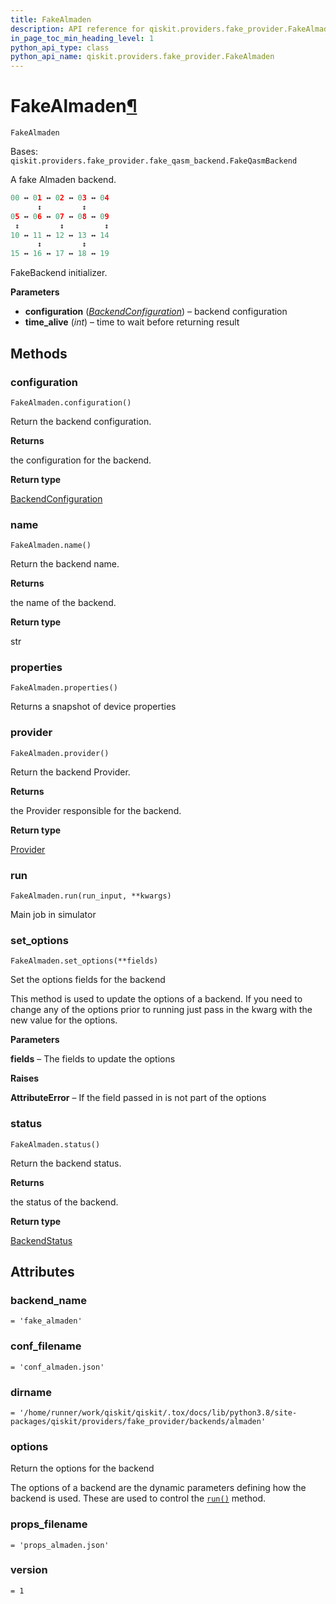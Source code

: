 ```yaml
---
title: FakeAlmaden
description: API reference for qiskit.providers.fake_provider.FakeAlmaden
in_page_toc_min_heading_level: 1
python_api_type: class
python_api_name: qiskit.providers.fake_provider.FakeAlmaden
---
```


# FakeAlmaden[¶](#fakealmaden "Permalink to this headline")

<span id="qiskit.providers.fake_provider.FakeAlmaden" />

`FakeAlmaden`

Bases: `qiskit.providers.fake_provider.fake_qasm_backend.FakeQasmBackend`

A fake Almaden backend.

```python
00 ↔ 01 ↔ 02 ↔ 03 ↔ 04
      ↕         ↕
05 ↔ 06 ↔ 07 ↔ 08 ↔ 09
 ↕         ↕         ↕
10 ↔ 11 ↔ 12 ↔ 13 ↔ 14
      ↕         ↕
15 ↔ 16 ↔ 17 ↔ 18 ↔ 19
```

FakeBackend initializer.

**Parameters**

*   **configuration** ([*BackendConfiguration*](qiskit.providers.models.BackendConfiguration "qiskit.providers.models.BackendConfiguration")) – backend configuration
*   **time\_alive** (*int*) – time to wait before returning result

## Methods

### configuration

<span id="qiskit.providers.fake_provider.FakeAlmaden.configuration" />

`FakeAlmaden.configuration()`

Return the backend configuration.

**Returns**

the configuration for the backend.

**Return type**

[BackendConfiguration](qiskit.providers.models.BackendConfiguration "qiskit.providers.models.BackendConfiguration")

### name

<span id="qiskit.providers.fake_provider.FakeAlmaden.name" />

`FakeAlmaden.name()`

Return the backend name.

**Returns**

the name of the backend.

**Return type**

str

### properties

<span id="qiskit.providers.fake_provider.FakeAlmaden.properties" />

`FakeAlmaden.properties()`

Returns a snapshot of device properties

### provider

<span id="qiskit.providers.fake_provider.FakeAlmaden.provider" />

`FakeAlmaden.provider()`

Return the backend Provider.

**Returns**

the Provider responsible for the backend.

**Return type**

[Provider](qiskit.providers.Provider "qiskit.providers.Provider")

### run

<span id="qiskit.providers.fake_provider.FakeAlmaden.run" />

`FakeAlmaden.run(run_input, **kwargs)`

Main job in simulator

### set\_options

<span id="qiskit.providers.fake_provider.FakeAlmaden.set_options" />

`FakeAlmaden.set_options(**fields)`

Set the options fields for the backend

This method is used to update the options of a backend. If you need to change any of the options prior to running just pass in the kwarg with the new value for the options.

**Parameters**

**fields** – The fields to update the options

**Raises**

**AttributeError** – If the field passed in is not part of the options

### status

<span id="qiskit.providers.fake_provider.FakeAlmaden.status" />

`FakeAlmaden.status()`

Return the backend status.

**Returns**

the status of the backend.

**Return type**

[BackendStatus](qiskit.providers.models.BackendStatus "qiskit.providers.models.BackendStatus")

## Attributes

<span id="qiskit.providers.fake_provider.FakeAlmaden.backend_name" />

### backend\_name

`= 'fake_almaden'`

<span id="qiskit.providers.fake_provider.FakeAlmaden.conf_filename" />

### conf\_filename

`= 'conf_almaden.json'`

<span id="qiskit.providers.fake_provider.FakeAlmaden.dirname" />

### dirname

`= '/home/runner/work/qiskit/qiskit/.tox/docs/lib/python3.8/site-packages/qiskit/providers/fake_provider/backends/almaden'`

<span id="qiskit.providers.fake_provider.FakeAlmaden.options" />

### options

Return the options for the backend

The options of a backend are the dynamic parameters defining how the backend is used. These are used to control the [`run()`](qiskit.providers.fake_provider.FakeAlmaden#run "qiskit.providers.fake_provider.FakeAlmaden.run") method.

<span id="qiskit.providers.fake_provider.FakeAlmaden.props_filename" />

### props\_filename

`= 'props_almaden.json'`

<span id="qiskit.providers.fake_provider.FakeAlmaden.version" />

### version

`= 1`

